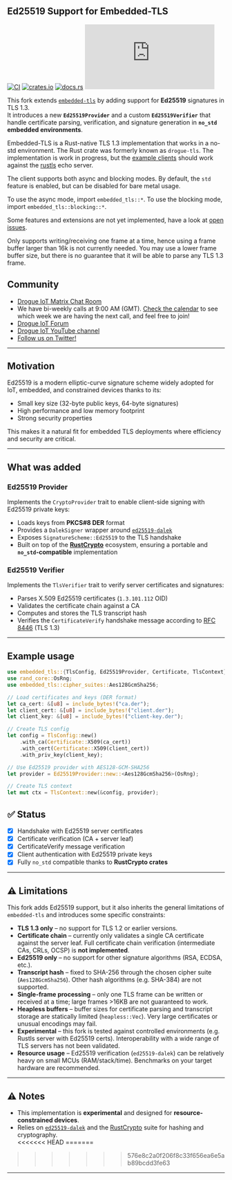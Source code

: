 
## Ed25519 Support for Embedded-TLS

[![CI](https://github.com/drogue-iot/embedded-tls/actions/workflows/ci.yaml/badge.svg)](https://github.com/drogue-iot/embedded-tls/actions/workflows/ci.yaml)
[![crates.io](https://img.shields.io/crates/v/embedded-tls.svg)](https://crates.io/crates/embedded-tls)
[![docs.rs](https://docs.rs/embedded-tls/badge.svg)](https://docs.rs/embedded-tls)
[![Matrix](https://img.shields.io/matrix/drogue-iot:matrix.org)](https://matrix.to/#/#drogue-iot:matrix.org)

This fork extends [`embedded-tls`](https://github.com/drogue-iot/embedded-tls) by adding support for **Ed25519** signatures in TLS 1.3.  
It introduces a new **`Ed25519Provider`** and a custom **`Ed25519Verifier`** that handle certificate parsing, verification, and signature generation in **`no_std` embedded environments**.

Embedded-TLS is a Rust-native TLS 1.3 implementation that works in a no-std environment. The Rust crate was formerly known as `drogue-tls`. The
implementation is work in progress, but the [example clients](https://github.com/drogue-iot/embedded-tls/tree/main/examples) should work against the [rustls](https://github.com/ctz/rustls) echo server.

The client supports both async and blocking modes. By default, the `std` feature is enabled, but can be disabled for bare metal usage.

To use the async mode, import `embedded_tls::*`. To use the blocking mode, import `embedded_tls::blocking::*`.

Some features and extensions are not yet implemented, have a look at [open issues](https://github.com/drogue-iot/embedded-tls/issues).

Only supports writing/receiving one frame at a time, hence using a frame buffer larger than 16k is not currently needed.  You may use a lower frame buffer size, but there is no guarantee that it will be able to parse any TLS 1.3 frame.

## Community

* [Drogue IoT Matrix Chat Room](https://matrix.to/#/#drogue-iot:matrix.org)
* We have bi-weekly calls at 9:00 AM (GMT). [Check the calendar](https://calendar.google.com/calendar/u/0/embed?src=ofuctjec399jr6kara7n0uidqg@group.calendar.google.com&pli=1) to see which week we are having the next call, and feel free to join!
* [Drogue IoT Forum](https://discourse.drogue.io/)
* [Drogue IoT YouTube channel](https://www.youtube.com/channel/UC7GZUy2hKidvY6V_3QZfCcA)
* [Follow us on Twitter!](https://twitter.com/DrogueIoT)

---

## Motivation

Ed25519 is a modern elliptic-curve signature scheme widely adopted for IoT, embedded, and constrained devices thanks to its:

- Small key size (32-byte public keys, 64-byte signatures) 
- High performance and low memory footprint 
- Strong security properties 

This makes it a natural fit for embedded TLS deployments where efficiency and security are critical.

---

## What was added

### Ed25519 Provider
Implements the `CryptoProvider` trait to enable client-side signing with Ed25519 private keys:

- Loads keys from **PKCS#8 DER** format
- Provides a `DalekSigner` wrapper around [`ed25519-dalek`](https://docs.rs/ed25519-dalek) 
- Exposes `SignatureScheme::Ed25519` to the TLS handshake 
- Built on top of the [**RustCrypto**](https://github.com/RustCrypto) ecosystem, ensuring a portable and **`no_std`-compatible** implementation 

### Ed25519 Verifier
Implements the `TlsVerifier` trait to verify server certificates and signatures:

- Parses X.509 Ed25519 certificates (`1.3.101.112` OID) 
- Validates the certificate chain against a CA 
- Computes and stores the TLS transcript hash 
- Verifies the `CertificateVerify` handshake message according to [RFC 8446](https://www.rfc-editor.org/rfc/rfc8446) (TLS 1.3) 

---

## Example usage

```rust
use embedded_tls::{TlsConfig, Ed25519Provider, Certificate, TlsContext};
use rand_core::OsRng;
use embedded_tls::cipher_suites::Aes128GcmSha256;

// Load certificates and keys (DER format)
let ca_cert: &[u8] = include_bytes!("ca.der");
let client_cert: &[u8] = include_bytes!("client.der");
let client_key: &[u8] = include_bytes!("client-key.der");

// Create TLS config
let config = TlsConfig::new()
    .with_ca(Certificate::X509(ca_cert))
    .with_cert(Certificate::X509(client_cert))
    .with_priv_key(client_key);

// Use Ed25519 provider with AES128-GCM-SHA256
let provider = Ed25519Provider::new::<Aes128GcmSha256>(OsRng);

// Create TLS context
let mut ctx = TlsContext::new(&config, provider);

```

## ✅ Status

- [x] Handshake with Ed25519 server certificates 
- [x] Certificate verification (CA + server leaf) 
- [x] CertificateVerify message verification 
- [x] Client authentication with Ed25519 private keys 
- [x] Fully `no_std` compatible thanks to **RustCrypto crates** 

---

## ⚠️ Limitations

This fork adds Ed25519 support, but it also inherits the general limitations of `embedded-tls` and introduces some specific constraints:

- **TLS 1.3 only** – no support for TLS 1.2 or earlier versions.  
- **Certificate chain** – currently only validates a single CA certificate against the server leaf. Full certificate chain verification (intermediate CAs, CRLs, OCSP) is **not implemented**.  
- **Ed25519 only** – no support for other signature algorithms (RSA, ECDSA, etc.).  
- **Transcript hash** – fixed to SHA-256 through the chosen cipher suite (`Aes128GcmSha256`). Other hash algorithms (e.g. SHA-384) are not supported.  
- **Single-frame processing** – only one TLS frame can be written or received at a time; large frames >16KB are not guaranteed to work.  
- **Heapless buffers** – buffer sizes for certificate parsing and transcript storage are statically limited (`heapless::Vec`). Very large certificates or unusual encodings may fail.  
- **Experimental** – this fork is tested against controlled environments (e.g. Rustls server with Ed25519 certs). Interoperability with a wide range of TLS servers has not been validated.  
- **Resource usage** – Ed25519 verification (`ed25519-dalek`) can be relatively heavy on small MCUs (RAM/stack/time). Benchmarks on your target hardware are recommended.  

---

## ⚠️ Notes

- This implementation is **experimental** and designed for **resource-constrained devices**.  
- Relies on [`ed25519-dalek`](https://docs.rs/ed25519-dalek) and the [RustCrypto](https://github.com/RustCrypto) suite for hashing and cryptography.  
<<<<<<< HEAD
=======

>>>>>>> 576e8c2a0f206f8c33f656ea6e5ab89bcdd3fe63
---

